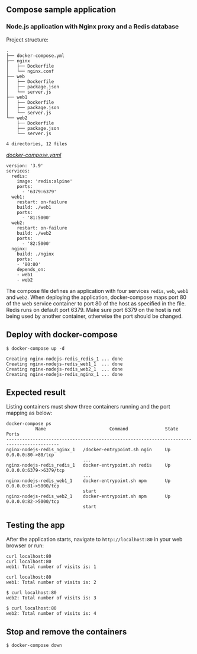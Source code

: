 ## Compose sample application

### Node.js application with Nginx proxy and a Redis database

Project structure:
```
.
├── docker-compose.yml
├── nginx
│   ├── Dockerfile
│   └── nginx.conf
├── web
│   ├── Dockerfile
│   ├── package.json
│   └── server.js
├── web1
│   ├── Dockerfile
│   ├── package.json
│   └── server.js
└── web2
    ├── Dockerfile
    ├── package.json
    └── server.js

4 directories, 12 files
```

[_docker-compose.yaml_](docker-compose.yaml)
```
version: '3.9'
services:
  redis:
    image: 'redis:alpine'
    ports:
      - '6379:6379'
  web1:
    restart: on-failure
    build: ./web1
    ports:
      - '81:5000'
  web2:
    restart: on-failure
    build: ./web2
    ports:
      - '82:5000'
  nginx:
    build: ./nginx
    ports:
    - '80:80'
    depends_on:
    - web1
    - web2
```
The compose file defines an application with four services `redis`, `web`, `web1` and `web2`.
When deploying the application, docker-compose maps port 80 of the web service container to port 80 of the host as specified in the file.
Redis runs on default port 6379. Make sure port 6379 on the host is not being used by another container, otherwise the port should be changed.

## Deploy with docker-compose

```
$ docker-compose up -d
```
```
Creating nginx-nodejs-redis_redis_1 ... done
Creating nginx-nodejs-redis_web1_1  ... done
Creating nginx-nodejs-redis_web2_1  ... done
Creating nginx-nodejs-redis_nginx_1 ... done
```


## Expected result

Listing containers must show three containers running and the port mapping as below:


```
docker-compose ps
           Name                        Command              State           Ports         
------------------------------------------------------------------------------------------
nginx-nodejs-redis_nginx_1   /docker-entrypoint.sh ngin     Up      0.0.0.0:80->80/tcp    
                             ...                                                          
nginx-nodejs-redis_redis_1   docker-entrypoint.sh redis     Up      0.0.0.0:6379->6379/tcp
                             ...                                                          
nginx-nodejs-redis_web1_1    docker-entrypoint.sh npm       Up      0.0.0.0:81->5000/tcp  
                             start                                                        
nginx-nodejs-redis_web2_1    docker-entrypoint.sh npm       Up      0.0.0.0:82->5000/tcp  
                             start   
```

## Testing the app

After the application starts, navigate to `http://localhost:80` in your web browser or run:

```
curl localhost:80
curl localhost:80
web1: Total number of visits is: 1
```

```
curl localhost:80
web1: Total number of visits is: 2
```
```
$ curl localhost:80
web2: Total number of visits is: 3
```

```
$ curl localhost:80
web2: Total number of visits is: 4
``` 


## Stop and remove the containers

```
$ docker-compose down
```

